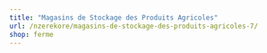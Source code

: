 ```yaml
---
title: "Magasins de Stockage des Produits Agricoles"
url: /nzerekore/magasins-de-stockage-des-produits-agricoles-7/
shop: ferme
---
```

